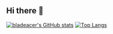 ## Hi there 👋

[![bladeacer's GitHub stats](https://github-readme-stats.vercel.app/api?username=bladeacer)](https://github.com/anuraghazra/github-readme-stats)
[![Top Langs](https://github-readme-stats.vercel.app/api/top-langs/?username=bladeacer)](https://github.com/anuraghazra/github-readme-stats)



<!--
**bladeacer/bladeacer** is a ✨ _special_ ✨ repository because its `README.md` (this file) appears on your GitHub profile.

Here are some ideas to get you started:

- 🔭 I’m currently working on ...
- 🌱 I’m currently learning ...
- 👯 I’m looking to collaborate on ...
- 🤔 I’m looking for help with ...
- 💬 Ask me about ...
- 📫 How to reach me: ...
- 😄 Pronouns: ...
- ⚡ Fun fact: ...
[![WakaTime stats](https://github-readme-stats.vercel.app/api/wakatime?username=bladeacer)](https://github.com/anuraghazra/github-readme-stats)
-->
